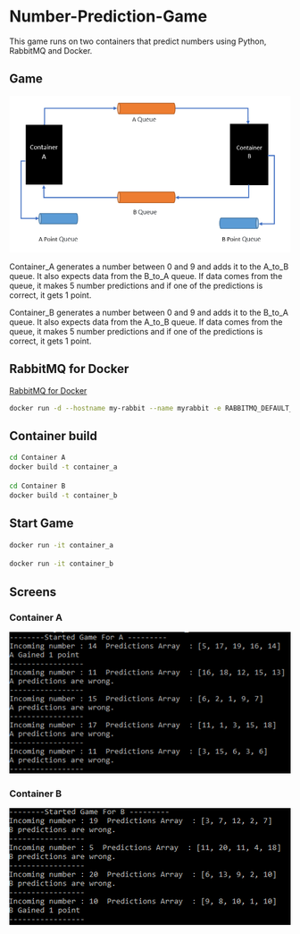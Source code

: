 # Number-Prediction-Game

This game runs on two containers that predict numbers using Python, RabbitMQ and Docker.

## Game
![System](https://github.com/ajiybanesij/Number-Prediction-Game/blob/master/SystemPicture.PNG)

Container_A generates a number between 0 and 9 and adds it to the A_to_B queue. It also expects data from the B_to_A queue. If data comes from the queue, it makes 5 number predictions and if one of the predictions is correct, it gets 1 point.

Container_B generates a number between 0 and 9 and adds it to the B_to_A queue. It also expects data from the A_to_B queue. If data comes from the queue, it makes 5 number predictions and if one of the predictions is correct, it gets 1 point. 



## RabbitMQ for Docker

[RabbitMQ for Docker ](https://www.rabbitmq.com/download.html)

```bash
docker run -d --hostname my-rabbit --name myrabbit -e RABBITMQ_DEFAULT_USER=admin -e RABBITMQ_DEFAULT_PASS=123456 -p 5672:5672 -p 15672:15672 rabbitmq:3-management
```

## Container build

```bash
cd Container A
docker build -t container_a

cd Container B
docker build -t container_b
```
 ## Start Game
```bash
docker run -it container_a

docker run -it container_b
```
## Screens
### Container A
![Container A](https://github.com/ajiybanesij/Number-Prediction-Game/blob/master/ContainerA_Image.PNG)

### Container B
![Container B](https://github.com/ajiybanesij/Number-Prediction-Game/blob/master/ContainerB_Image.PNG)
